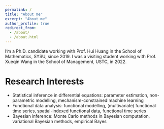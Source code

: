 ```yaml
---
permalink: /
title: "About me"
excerpt: "About me"
author_profile: true
redirect_from: 
  - /about/
  - /about.html
---
```


I’m a Ph.D. candidate working with Prof. Hui Huang in the School of Mathematics, SYSU, since 2019. I was a visiting student working with Prof. Xueqin Wang in the School of Management, USTC, in 2022.

Research Interests
======
- Statistical inference in differential equations: parameter estimation, non-parametric modelling, mechanism-constrained machine learning
- Functional data analysis: functional modelling,  (multivariate) functional time series, spatial-indexed functional data, functional time series
- Bayesian inference: Monte Carlo methods in Bayesian computation, variational Bayesian methods, empirical Bayes
  
